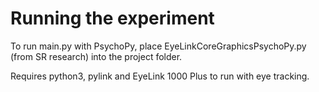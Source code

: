 # Running the experiment

To run main.py with PsychoPy, place EyeLinkCoreGraphicsPsychoPy.py (from SR research) into the project folder. 

Requires python3, pylink and EyeLink 1000 Plus to run with eye tracking.

